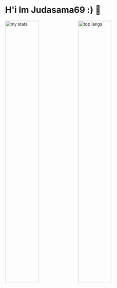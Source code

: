 # H'i Im Judasama69 :) 👋

<img alt="my stats" align="left" width="47%" src="https://github-readme-stats.vercel.app/api?username=judasama69"/>
<img alt="top langs" align="left" width="47%" src="https://github-readme-stats.vercel.app/api/top-langs/?username=judasama69&layout=compact"/>
